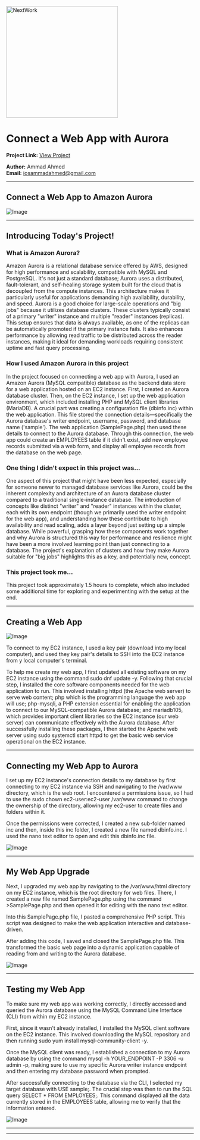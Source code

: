 <img src="https://cdn.prod.website-files.com/677c400686e724409a5a7409/6790ad949cf622dc8dcd9fe4_nextwork-logo-leather.svg" alt="NextWork" width="300" />

# Connect a Web App with Aurora

**Project Link:** [View Project](http://learn.nextwork.org/projects/aws-databases-webapp)

**Author:** Ammad Ahmed  
**Email:** iosammadahmed@gmail.com

---

## Connect a Web App to Amazon Aurora

![Image](http://learn.nextwork.org/inspired_gold_shy_gazelle/uploads/aws-databases-webapp_1709b26b)

---

## Introducing Today's Project!

### What is Amazon Aurora?

Amazon Aurora is a relational database service offered by AWS, designed for high performance and scalability, compatible with MySQL and PostgreSQL. It's not just a standard database; Aurora uses a distributed, fault-tolerant, and self-healing storage system built for the cloud that is decoupled from the compute instances. This architecture makes it particularly useful for applications demanding high availability, durability, and speed. Aurora is a good choice for large-scale operations and "big jobs" because it utilizes database clusters. These clusters typically consist of a primary "writer" instance and multiple "reader" instances (replicas). This setup ensures that data is always available, as one of the replicas can be automatically promoted if the primary instance fails. It also enhances performance by allowing read traffic to be distributed across the reader instances, making it ideal for demanding workloads requiring consistent uptime and fast query processing.

### How I used Amazon Aurora in this project

In the project focused on connecting a web app with Aurora, I used an Amazon Aurora (MySQL compatible) database as the backend data store for a web application hosted on an EC2 instance. First, I created an Aurora database cluster. Then, on the EC2 instance, I set up the web application environment, which included installing PHP and MySQL client libraries (MariaDB). A crucial part was creating a configuration file (dbinfo.inc) within the web application. This file stored the connection details—specifically the Aurora database's writer endpoint, username, password, and database name ('sample'). The web application (SamplePage.php) then used these details to connect to the Aurora database. Through this connection, the web app could create an EMPLOYEES table if it didn't exist, add new employee records submitted via a web form, and display all employee records from the database on the web page.

### One thing I didn't expect in this project was...

One aspect of this project that might have been less expected, especially for someone newer to managed database services like Aurora, could be the inherent complexity and architecture of an Aurora database cluster compared to a traditional single-instance database. The introduction of concepts like distinct "writer" and "reader" instances within the cluster, each with its own endpoint (though we primarily used the writer endpoint for the web app), and understanding how these contribute to high availability and read scaling, adds a layer beyond just setting up a simple database. While powerful, grasping how these components work together and why Aurora is structured this way for performance and resilience might have been a more involved learning point than just connecting to a database. The project's explanation of clusters and how they make Aurora suitable for "big jobs" highlights this as a key, and potentially new, concept.

### This project took me...

This project took approximately 1.5 hours to complete, which also included some additional time for exploring and experimenting with the setup at the end.

---

## Creating a Web App

![Image](http://learn.nextwork.org/inspired_gold_shy_gazelle/uploads/aws-databases-webapp_b7999168)

To connect to my EC2 instance, I used a key pair (download into my local computer), and used they key pair's details to SSH into the EC2 instance from y local computer's terminal.  

To help me create my web app, I first updated all existing software on my EC2 instance using the command sudo dnf update -y. Following that crucial step, I installed the core software components needed for the web application to run. This involved installing httpd (the Apache web server) to serve web content; php which is the programming language the web app will use; php-mysqli, a PHP extension essential for enabling the application to connect to our MySQL-compatible Aurora database; and mariadb105, which provides important client libraries so the EC2 instance (our web server) can communicate effectively with the Aurora database. After successfully installing these packages, I then started the Apache web server using sudo systemctl start httpd to get the basic web service operational on the EC2 instance.

---

## Connecting my Web App to Aurora

I set up my EC2 instance's connection details to my database by first connecting to my EC2 instance via SSH and navigating to the /var/www directory, which is the web root. I encountered a permissions issue, so I had to use the sudo chown ec2-user:ec2-user /var/www command to change the ownership of the directory, allowing my ec2-user to create files and folders within it.

Once the permissions were corrected, I created a new sub-folder named inc and then, inside this inc folder, I created a new file named dbinfo.inc. I used the nano text editor to open and edit this dbinfo.inc file.

![Image](http://learn.nextwork.org/inspired_gold_shy_gazelle/uploads/aws-databases-webapp_1709b25b)

---

## My Web App Upgrade

Next, I upgraded my web app by navigating to the /var/www/html directory on my EC2 instance, which is the root directory for web files. There, I created a new file named SamplePage.php using the command >SamplePage.php and then opened it for editing with the nano text editor.

Into this SamplePage.php file, I pasted a comprehensive PHP script. This script was designed to make the web application interactive and database-driven.

After adding this code, I saved and closed the SamplePage.php file. This transformed the basic web page into a dynamic application capable of reading from and writing to the Aurora database.

![Image](http://learn.nextwork.org/inspired_gold_shy_gazelle/uploads/aws-databases-webapp_2709b25b)

---

## Testing my Web App

To make sure my web app was working correctly, I directly accessed and queried the Aurora database using the MySQL Command Line Interface (CLI) from within my EC2 instance.

First, since it wasn't already installed, I installed the MySQL client software on the EC2 instance. This involved downloading the MySQL repository and then running sudo yum install mysql-community-client -y.

Once the MySQL client was ready, I established a connection to my Aurora database by using the command mysql -h YOUR_ENDPOINT -P 3306 -u admin -p, making sure to use my specific Aurora writer instance endpoint and then entering my database password when prompted.

After successfully connecting to the database via the CLI, I selected my target database with USE sample;. The crucial step was then to run the SQL query SELECT * FROM EMPLOYEES;. This command displayed all the data currently stored in the EMPLOYEES table, allowing me to verify that the information entered.

![Image](http://learn.nextwork.org/inspired_gold_shy_gazelle/uploads/aws-databases-webapp_1409z22b)

---

---

